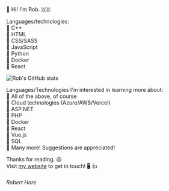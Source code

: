 👋 Hi! I'm Rob. 🇬🇧

Languages/technologies: \
  🔹 C++ \
  🔹 HTML \
  🔹 CSS/SASS \
  🔹 JavaScript \
  🔹 Python \
  🔹 Docker \
  🔹 React
  
![Rob's GitHub stats](https://github-readme-stats.vercel.app/api?username=robertharedev&show_icons=true&theme=codeSTACKr)
  
Languages/Technologies I'm interested in learning more about:  \
  🔹 All of the above, of course \
  🔹 Cloud technologies (Azure/AWS/Vercel) \
  🔹 ASP.NET \
  🔹 PHP \
  🔹 Docker \
  🔹 React \
  🔹 Vue.js \
  🔹 SQL \
  🔹 Many more! Suggestions are appreciated!
  
Thanks for reading. 😃 \
Visit [my website](https://robertharedev.github.io/Portfolio/) to get in touch! 🖥️ 👍

###### *Robert Hare*
